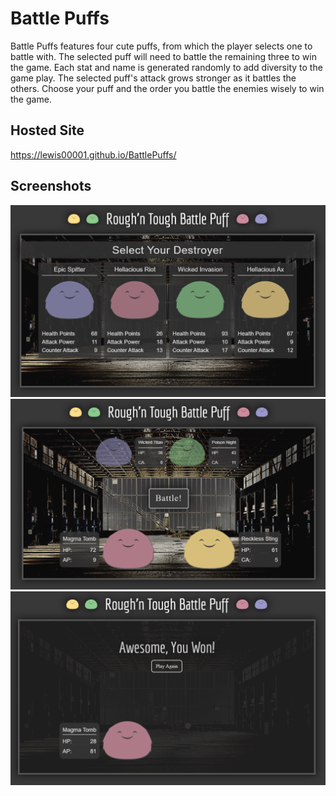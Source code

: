 # Battle Puffs
Battle Puffs features four cute puffs, from which the player selects one to battle with. The selected puff will need to battle the remaining three to win the game. Each stat and name is generated randomly to add diversity to the game play. The selected puff's attack grows stronger as it battles the others. Choose your puff and the order you battle the enemies wisely to win the game.

## Hosted Site
https://lewis00001.github.io/BattlePuffs/

## Screenshots

![game ui](assets/images/battlePuffs1.png)
![game ui](assets/images/battlePuffs2.png)
![game ui](assets/images/battlePuffs3.png)
